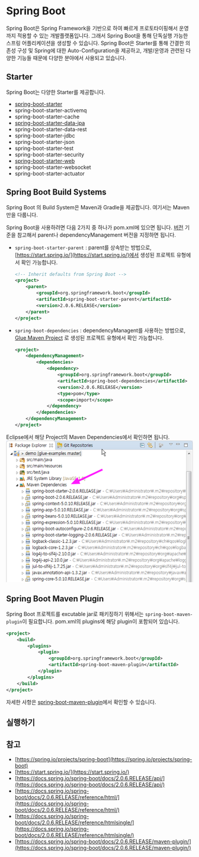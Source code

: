 # Spring Boot

Spring Boot은 Spring Framework을 기반으로 하여 빠르게 프로토타이핑해서 운영까지 적용할 수 있는 개발플랫폼입니다. 
그래서 Spring Boot을 통해 단독실행 가능한 스프링 어플리케이션을 생성할 수 있습니다. 
Spring Boot은 Starter를 통해 간결한 의존성 구성 및 Spring에 대한 Auto-Configuration을 제공하고,
개발/운영과 관련된 다양한 기능들 때문에 다양한 분야에서 사용되고 있습니다.

## <a name="starter"></a>Starter

Spring Boot는 다양한 Starter를 제공합니다. 

* [spring-boot-starter](../quick-start.html)
* spring-boot-starter-activemq 
* spring-boot-starter-cache
* [spring-boot-starter-data-jpa](./dev/jpa.html)
* spring-boot-starter-data-rest
* spring-boot-starter-jdbc
* spring-boot-starter-json
* spring-boot-starter-test
* spring-boot-starter-security
* [spring-boot-starter-web](./dev/rest.html)
* spring-boot-starter-websocket
* spring-boot-starter-actuator

## <a name="maven"></a>Spring Boot Build Systems

Spring Boot 의 Build System은 Maven과 Gradle을 제공합니다. 여기서는 Maven만을 다룹니다.

Spring Boot을 사용하려면 다음 2가지 중 하나가 pom.xml에 있으면 됩니다. 
[버전](./glue.html) 기준을 참고해서 parent나 dependencyManagement 버전을 지정하면 됩니다.   

* `spring-boot-starter-parent` : parent를 상속받는 방법으로,
[https://start.spring.io/](https://start.spring.io/)에서 생성된 프로젝트 유형에서 확인 가능합니다. 
    ```xml
    <!-- Inherit defaults from Spring Boot -->
    <project>
        <parent>
            <groupId>org.springframework.boot</groupId>
            <artifactId>spring-boot-starter-parent</artifactId>
            <version>2.0.6.RELEASE</version>
        </parent>    
    </project>
    ```

* `spring-boot-dependencies` : dependencyManagent를 사용하는 방법으로, 
[Glue Maven Project](./create-project.html#glue_maven_project) 로 생성된 프로젝트 유형에서 확인 가능합니다. 
    ```xml
    <project>
        <dependencyManagement>
            <dependencies>
                <dependency>
                    <groupId>org.springframework.boot</groupId>
                    <artifactId>spring-boot-dependencies</artifactId>
                    <version>2.0.6.RELEASE</version>
                    <type>pom</type>
                    <scope>import</scope>
                </dependency>
            </dependencies>
        </dependencyManagement>
    </project>
    ```

Eclipse에서 해당 Project의 Maven Dependencies에서 확인하면 됩니다.
![Image](../images/eclipse_package_explore_maven-dependencies.png)

## <a name="maven-plugin"></a>Spring Boot Maven Plugin

Spring Boot 프로젝트를 excutable jar로 패키징하기 위해서는 `spring-boot-maven-plugin`이 필요합니다. 
pom.xml의 plugins에 해당 plugin이 포함되어 있습니다. 

```xml
<project>
    <build>
        <plugins>
            <plugin>
                <groupId>org.springframework.boot</groupId>
                <artifactId>spring-boot-maven-plugin</artifactId>
            </plugin>
        </plugins>
    </build>
</project>
```

자세한 사항은 [spring-boot-maven-plugin](https://docs.spring.io/spring-boot/docs/2.0.6.RELEASE/maven-plugin/)에서 확인할 수 있습니다.

## 실행하기


## 참고 

* [https://spring.io/projects/spring-boot](https://spring.io/projects/spring-boot)
* [https://start.spring.io/](https://start.spring.io/)
* [https://docs.spring.io/spring-boot/docs/2.0.6.RELEASE/api/](https://docs.spring.io/spring-boot/docs/2.0.6.RELEASE/api/)
* [https://docs.spring.io/spring-boot/docs/2.0.6.RELEASE/reference/html/](https://docs.spring.io/spring-boot/docs/2.0.6.RELEASE/reference/html/)
* [https://docs.spring.io/spring-boot/docs/2.0.6.RELEASE/reference/htmlsingle/](https://docs.spring.io/spring-boot/docs/2.0.6.RELEASE/reference/htmlsingle/)
* [https://docs.spring.io/spring-boot/docs/2.0.6.RELEASE/maven-plugin/](https://docs.spring.io/spring-boot/docs/2.0.6.RELEASE/maven-plugin/)